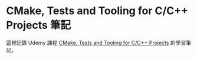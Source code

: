 # CMake, Tests and Tooling for C/C++ Projects 筆記

這裡記錄 Udemy 課程 [CMake, Tests and Tooling for C/C++ Projects](https://www.udemy.com/course/cmake-tests-and-tooling-for-cc-projects/?couponCode=ST15MT100124A) 的學習筆記。
